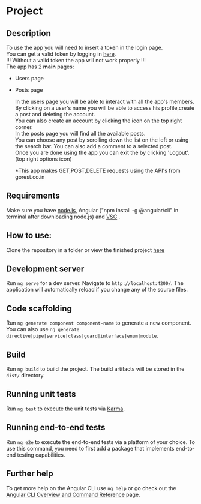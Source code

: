 # Project
## Description
To use the app you will need to insert a token in the login page.<br>
You can get a valid token by logging in [here](https://gorest.co.in/).<br>
!!! Without a valid token the app will not work properly !!!<br>
The app has 2 **main** pages:
- Users page
- Posts page

  In the users page you will be able to interact with all the app's members.<br>
  By clicking on a user's name you will be able to access his profile,create a post and deleting the account.<br>
  You can also create an account by clicking the icon on the top right corner.<br>
  In the posts page you will find all the available posts.<br>
  You can choose any post by scrolling down the list on the left or using the search bar.
  You can also add a comment to a selected post.<br>
  Once you are done using the app you can exit the by clicking 'Logout'. (top right options icon)

  *This app makes GET,POST,DELETE requests using the API's from gorest.co.in

## Requirements
Make sure you have [node.js](https://nodejs.org/en), Angular ("npm install -g @angular/cli" in terminal after downloading node.js) and [VSC](https://code.visualstudio.com/) .<br>
## How to use:
Clone the repository in a folder or view the finished project [here](https://angular-project-6e408.web.app) 
## Development server

Run `ng serve` for a dev server. Navigate to `http://localhost:4200/`. The application will automatically reload if you change any of the source files.

## Code scaffolding

Run `ng generate component component-name` to generate a new component. You can also use `ng generate directive|pipe|service|class|guard|interface|enum|module`.

## Build

Run `ng build` to build the project. The build artifacts will be stored in the `dist/` directory.

## Running unit tests

Run `ng test` to execute the unit tests via [Karma](https://karma-runner.github.io).

## Running end-to-end tests

Run `ng e2e` to execute the end-to-end tests via a platform of your choice. To use this command, you need to first add a package that implements end-to-end testing capabilities.

## Further help

To get more help on the Angular CLI use `ng help` or go check out the [Angular CLI Overview and Command Reference](https://angular.io/cli) page.
